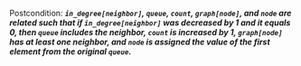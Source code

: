 Postcondition: ***`in_degree[neighbor]`, `queue`, `count`, `graph[node]`, and `node` are related such that if `in_degree[neighbor]` was decreased by 1 and it equals 0, then `queue` includes the neighbor, `count` is increased by 1, `graph[node]` has at least one neighbor, and `node` is assigned the value of the first element from the original `queue`.***